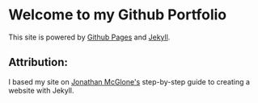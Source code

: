 # Welcome to my Github Portfolio

This site is powered by [Github Pages](https://pages.github.com/) and [Jekyll](http://jekyllrb.com/).

## Attribution:
I based my site on [Jonathan McGlone's](http://jmcglone.com/guides/github-pages/) step-by-step guide to creating a website with Jekyll.
